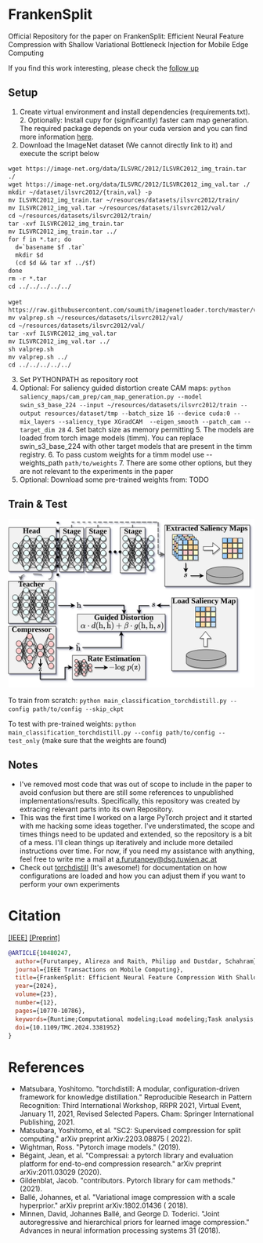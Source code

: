 # FrankenSplit

Official Repository for the paper on FrankenSplit: Efficient Neural Feature Compression with Shallow Variational Bottleneck
Injection for Mobile Edge Computing

If you find this work interesting, please check the [follow up ](https://github.com/rezafuru/the-fool)

## Setup

1. Create virtual environment and install dependencies (requirements.txt). 
    2. Optionally: Install cupy for (significantly) faster cam map generation. The required package depends on your cuda version and you can find more information [here](https://docs.cupy.dev/en/stable/install.html). 
2. Download the ImageNet dataset (We cannot directly link to it) and execute the script below
```shell
wget https://image-net.org/data/ILSVRC/2012/ILSVRC2012_img_train.tar ./
wget https://image-net.org/data/ILSVRC/2012/ILSVRC2012_img_val.tar ./
mkdir ~/dataset/ilsvrc2012/{train,val} -p
mv ILSVRC2012_img_train.tar ~/resources/datasets/ilsvrc2012/train/
mv ILSVRC2012_img_val.tar ~/resources/datasets/ilsvrc2012/val/
cd ~/resources/datasets/ilsvrc2012/train/
tar -xvf ILSVRC2012_img_train.tar
mv ILSVRC2012_img_train.tar ../
for f in *.tar; do
  d=`basename $f .tar`
  mkdir $d
  (cd $d && tar xf ../$f)
done
rm -r *.tar
cd ../../../../../

wget https://raw.githubusercontent.com/soumith/imagenetloader.torch/master/valprep.sh
mv valprep.sh ~/resources/datasets/ilsvrc2012/val/
cd ~/resources/datasets/ilsvrc2012/val/
tar -xvf ILSVRC2012_img_val.tar
mv ILSVRC2012_img_val.tar ../
sh valprep.sh
mv valprep.sh ../
cd ../../../../../
```
3. Set PYTHONPATH as repository root
4. Optional: For saliency guided distortion create CAM maps: `python saliency_maps/cam_prep/cam_map_generation.py --model swin_s3_base_224 --input ~/resources/datasets/ilsvrc2012/train --output resources/dataset/tmp --batch_size 16 --device cuda:0 --mix_layers --saliency_type XGradCAM  --eigen_smooth --patch_cam --target_dim 28`
   4. Set batch size as memory permitting
   5. The models are loaded from torch image models (timm). You can replace swin_s3_base_224 with other target models that are present in the timm registry.
   6. To pass custom weights for a timm model use --weights_path `path/to/weights`
   7. There are some other options, but they are not relevant to the experiments in the paper
5. Optional: Download some pre-trained weights from: TODO
## Train & Test
![Training Setup](figs/training-details.png)

To train from scratch: `python main_classification_torchdistill.py --config path/to/config --skip_ckpt` 

To test with pre-trained weights: `python main_classification_torchdistill.py --config path/to/config --test_only` (make sure that the weights are found)
## Notes
- I've removed most code that was out of scope to include in the paper to avoid confusion but there are still some
  references to unpublished implementations/results.  Specifically, this repository was created by extracing relevant parts into its own Repository. 
- This was the first time I worked on a large PyTorch project and it started with me hacking some ideas together. I've understimated, the scope and times things need to be updated and extended, so the repository is a bit of a mess. I'll clean things up iteratively and include more detailed instructions over time. For now, if you need my assistance with anything, feel free to write me a mail at a.furutanpey@dsg.tuwien.ac.at 
- Check out [torchdistill](https://github.com/yoshitomo-matsubara/torchdistill) (It's awesome!) for documentation on how
  configurations are loaded and how you can adjust them if you want to perform your own experiments


# Citation

[[IEEE]](https://ieeexplore.ieee.org/document/10480247) [[Preprint]](https://arxiv.org/abs/2302.10681)

```bibtex
@ARTICLE{10480247,
  author={Furutanpey, Alireza and Raith, Philipp and Dustdar, Schahram},
  journal={IEEE Transactions on Mobile Computing}, 
  title={FrankenSplit: Efficient Neural Feature Compression With Shallow Variational Bottleneck Injection for Mobile Edge Computing}, 
  year={2024},
  volume={23},
  number={12},
  pages={10770-10786},
  keywords={Runtime;Computational modeling;Load modeling;Task analysis;Bandwidth;Servers;Image coding;Split computing;distributed inference;edge computing;edge intelligence;learned image compression;data compression;neural data compression;feature compression;knowledge distillation},
  doi={10.1109/TMC.2024.3381952}
}
```

# References

- Matsubara, Yoshitomo. "torchdistill: A modular, configuration-driven framework for knowledge distillation."
  Reproducible Research in Pattern Recognition: Third International Workshop, RRPR 2021, Virtual Event, January 11,
  2021, Revised Selected Papers. Cham: Springer International Publishing, 2021.
- Matsubara, Yoshitomo, et al. "SC2: Supervised compression for split computing." arXiv preprint arXiv:2203.08875 (
  2022).
- Wightman, Ross. "Pytorch image models." (2019).
- Bégaint, Jean, et al. "Compressai: a pytorch library and evaluation platform for end-to-end compression research."
  arXiv preprint arXiv:2011.03029 (2020).
- Gildenblat, Jacob. "contributors. Pytorch library for cam methods." (2021).
- Ballé, Johannes, et al. "Variational image compression with a scale hyperprior." arXiv preprint arXiv:1802.01436 (
  2018).
- Minnen, David, Johannes Ballé, and George D. Toderici. "Joint autoregressive and hierarchical priors for learned image
  compression." Advances in neural information processing systems 31 (2018).
